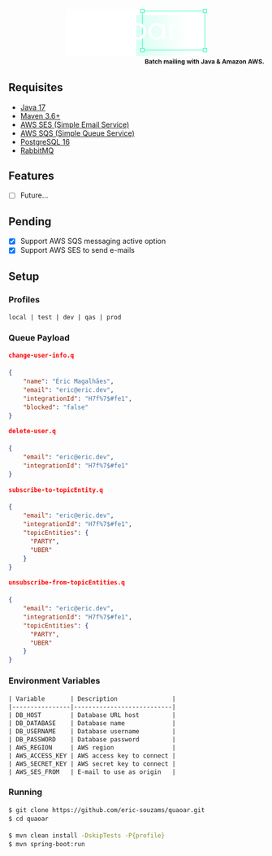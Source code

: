 <div align="center" style="padding-top: 30px;">
    <img src="public/logo.png" width="55%" />
</div>
<span style="font-size: 12px; font-weight: bold; float: right;">Batch mailing with Java & Amazon AWS.</span>
<br />

## Requisites

- [Java 17](https://www.oracle.com/br/java/technologies/javase-jdk17-downloads.html)
- [Maven 3.6+](https://maven.apache.org/download.cgi)
- [AWS SES (Simple Email Service)](https://aws.amazon.com/pt/ses/)
- [AWS SQS (Simple Queue Service)](https://aws.amazon.com/pt/sqs/)
- [PostgreSQL 16](https://www.postgresql.org/download/)
- [RabbitMQ](https://www.rabbitmq.com/)


## Features
- [ ] Future...

## Pending
- [x] Support AWS SQS messaging active option
- [x] Support AWS SES to send e-mails

## Setup

### Profiles
```text
local | test | dev | qas | prod
```

### Queue Payload

```json
change-user-info.q

{
    "name": "Éric Magalhães",
    "email": "eric@eric.dev",
    "integrationId": "H7f%7$#fe1",
    "blocked": "false"
}
```

```json
delete-user.q

{
    "email": "eric@eric.dev",
    "integrationId": "H7f%7$#fe1"
}
```

```json
subscribe-to-topicEntity.q

{
    "email": "eric@eric.dev",
    "integrationId": "H7f%7$#fe1",
    "topicEntities": {
      "PARTY",
      "UBER"
    }
}
```

```json
unsubscribe-from-topicEntities.q

{
    "email": "eric@eric.dev",
    "integrationId": "H7f%7$#fe1",
    "topicEntities": {
      "PARTY",
      "UBER"
    }
}
```

### Environment Variables
```text
| Variable       | Description               |
|----------------|---------------------------|
| DB_HOST        | Database URL host         |
| DB_DATABASE    | Database name             |
| DB_USERNAME    | Database username         |
| DB_PASSWORD    | Database password         |
| AWS_REGION     | AWS region                |
| AWS_ACCESS_KEY | AWS access key to connect |
| AWS_SECRET_KEY | AWS secret key to connect |
| AWS_SES_FROM   | E-mail to use as origin   |
```

### Running
```bash
$ git clone https://github.com/eric-souzams/quaoar.git
$ cd quaoar

$ mvn clean install -DskipTests -P{profile}
$ mvn spring-boot:run
```